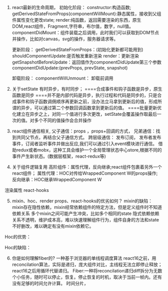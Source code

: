 1. react最新的生命周期，
    初始化阶段：
        constructor:构造函数;
        getDerivedStateFromProps(componentWillMount):静态属性，接收到父组件属性变化更改state;
        render:纯函数，返回需要渲染的东西，原生DOM,react组件，Fragment,字符串，布尔值，数字，null值。
        componentDidMount：组件装载之后调用，此时我们可以获取到DOM节点并操作，比如对canvas，svg的操作，服务器请求等。

    更新阶段：
        getDerivedStateFromProps：(初始化更新都可能用到)
        shouldComponentUpdate:是否触发重新渲染
        render：更新渲染
        getSnapshotBeforeUpdate：返回值作为componentDidUpdate第三个参数
        componentDidUpdate:(prevProps, prevState, snapshot)

    卸载阶段：
        componentWillUnmount： 卸载前调用



2. 关于setState
有时异步，有时同步；
====合成事件和钩子函数是异步，原生函数是同步
====并不是内部代码是异步，执行过程和代码是同步的，只是合成事件和钩子函数调佣顺序再更新之前，没办法立马拿到更新后的值，形成所谓的异步，可以通过第二个参数回调函数拿到更新后的值。
====批量更新优化建立在异步之上，对同一个值进行多次更改，setState会覆盖操作取最后一次的值。对多个不同的值操作会合并操作



3. react组件通信相关,
父子通信：props ，props+回调的方式，
兄弟通信：找到共同父节点，再结合父子通信方式。
跨层级通信：
    发布订阅， 发布者发布事件，订阅者监听事件并做出反应,我们可以通过引入event模块进行通信。
    借助redux或者mobx，这种工具会维护一个全局管理状态中心store,根据不同的事件产生新状态。(数据层框架，react-redux等)




4. 关于组件逻辑复用
高阶组件：属性代理，反向继承;react组件包裹着另外一个react组件；
    属性代理：HOC对传给WrappedComponent W的props操作;
    反向继承：HOC继承WrappedComponent W
    
渲染属性
react-hooks



5. mixin、hoc、render props、react-hooks的优劣如何？
mixin的缺陷：mixin存在隐性依赖，mixin经常依赖组件的特定方法，但是定义组件时不知道依赖关系
            多个mixin之间可能产生冲突，比如多个相同的state
            隐式依赖依赖关系不透明，维护成本高，难以快速理解组件行为，组件自身的方法和state不好删改，难以确定有没有mixin依赖它。

Hoc的优势：

Hoc的缺陷：
            




6. 你是如何理解fiber的?
一种基于浏览器的单线程调度算法
react16之前，用reconcilation算法，实际是递归，庞大组件对比，主线程无法立即停止释放；react16之后用循环代替递归。
Fiber:一种将reconcilation递归diff拆分为无数个小任务，随时可以停止，恢复。停止恢复的时机，取决于当前一帧内。还有没有足够的时间允许计算。
时间分片，






